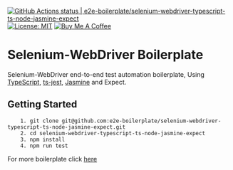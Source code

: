 [![GitHub Actions status | e2e-boilerplate/selenium-webdriver-typescript-ts-node-jasmine-expect](https://github.com/e2e-boilerplate/selenium-webdriver-typescript-ts-node-jasmine-expect/workflows/selenium-webdriver-typescript-ts-node-jasmine-expect/badge.svg)](https://github.com/e2e-boilerplate/selenium-webdriver-typescript-ts-node-jasmine-expect/actions?workflow=selenium-webdriver-typescript-ts-node-jasmine-expect) [![License: MIT](https://img.shields.io/badge/License-MIT-yellow.svg)](https://opensource.org/licenses/MIT) [![Buy Me A Coffee](https://img.shields.io/badge/buy-me%20coffee-orange)](https://www.buymeacoffee.com/xgirma)
    
# Selenium-WebDriver Boilerplate
    
Selenium-WebDriver end-to-end test automation boilerplate, Using [TypeScript](https://www.typescriptlang.org), [ts-jest](https://github.com/TypeStrong/ts-node), [Jasmine](https://jasmine.github.io) and Expect.
    
## Getting Started
    	1. git clone git@github.com:e2e-boilerplate/selenium-webdriver-typescript-ts-node-jasmine-expect.git
    	2. cd selenium-webdriver-typescript-ts-node-jasmine-expect
    	3. npm install
    	4. npm run test
        
    
For more boilerplate click [here](https://github.com/e2e-boilerplate/utils/blob/master/docs/implemented.md)
